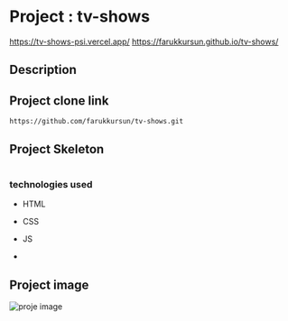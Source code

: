 # Project : tv-shows
https://tv-shows-psi.vercel.app/
https://farukkursun.github.io/tv-shows/
## Description

## Project clone link
`https://github.com/farukkursun/tv-shows.git`
## Project Skeleton
```

```
### technologies used
- HTML
- CSS

- JS
-
## Project image
![proje image](https://github.com/eypbatihan/mobiversite-task/blob/main/src/assets/task.png)
